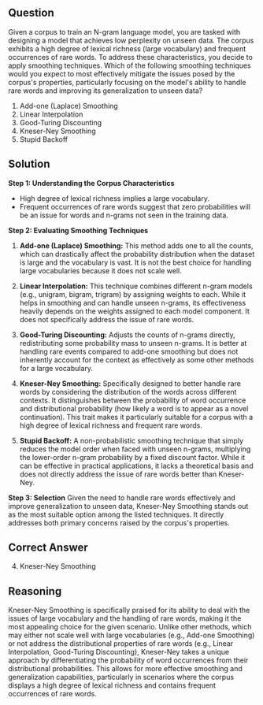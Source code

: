 ## Question
Given a corpus to train an N-gram language model, you are tasked with designing a model that achieves low perplexity on unseen data. The corpus exhibits a high degree of lexical richness (large vocabulary) and frequent occurrences of rare words. To address these characteristics, you decide to apply smoothing techniques. Which of the following smoothing techniques would you expect to most effectively mitigate the issues posed by the corpus's properties, particularly focusing on the model's ability to handle rare words and improving its generalization to unseen data?

1. Add-one (Laplace) Smoothing
2. Linear Interpolation
3. Good-Turing Discounting
4. Kneser-Ney Smoothing
5. Stupid Backoff

## Solution

**Step 1: Understanding the Corpus Characteristics**
- High degree of lexical richness implies a large vocabulary.
- Frequent occurrences of rare words suggest that zero probabilities will be an issue for words and n-grams not seen in the training data.

**Step 2: Evaluating Smoothing Techniques**
1. **Add-one (Laplace) Smoothing:** This method adds one to all the counts, which can drastically affect the probability distribution when the dataset is large and the vocabulary is vast. It is not the best choice for handling large vocabularies because it does not scale well.

2. **Linear Interpolation:** This technique combines different n-gram models (e.g., unigram, bigram, trigram) by assigning weights to each. While it helps in smoothing and can handle unseen n-grams, its effectiveness heavily depends on the weights assigned to each model component. It does not specifically address the issue of rare words.

3. **Good-Turing Discounting:** Adjusts the counts of n-grams directly, redistributing some probability mass to unseen n-grams. It is better at handling rare events compared to add-one smoothing but does not inherently account for the context as effectively as some other methods for a large vocabulary.

4. **Kneser-Ney Smoothing:** Specifically designed to better handle rare words by considering the distribution of the words across different contexts. It distinguishes between the probability of word occurrence and distributional probability (how likely a word is to appear as a novel continuation). This trait makes it particularly suitable for a corpus with a high degree of lexical richness and frequent rare words.

5. **Stupid Backoff:** A non-probabilistic smoothing technique that simply reduces the model order when faced with unseen n-grams, multiplying the lower-order n-gram probability by a fixed discount factor. While it can be effective in practical applications, it lacks a theoretical basis and does not directly address the issue of rare words better than Kneser-Ney.

**Step 3: Selection**
Given the need to handle rare words effectively and improve generalization to unseen data, Kneser-Ney Smoothing stands out as the most suitable option among the listed techniques. It directly addresses both primary concerns raised by the corpus's properties.

## Correct Answer

4. Kneser-Ney Smoothing

## Reasoning

Kneser-Ney Smoothing is specifically praised for its ability to deal with the issues of large vocabulary and the handling of rare words, making it the most appealing choice for the given scenario. Unlike other methods, which may either not scale well with large vocabularies (e.g., Add-one Smoothing) or not address the distributional properties of rare words (e.g., Linear Interpolation, Good-Turing Discounting), Kneser-Ney takes a unique approach by differentiating the probability of word occurrences from their distributional probabilities. This allows for more effective smoothing and generalization capabilities, particularly in scenarios where the corpus displays a high degree of lexical richness and contains frequent occurrences of rare words.